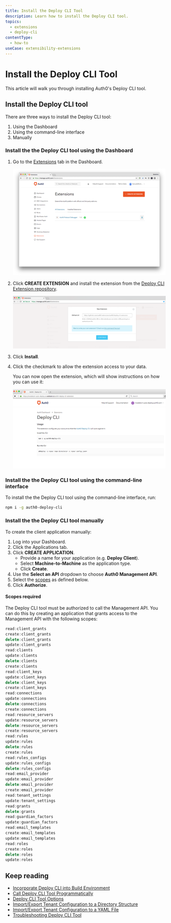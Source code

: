 ```yaml
---
title: Install the Deploy CLI Tool
description: Learn how to install the Deploy CLI tool.
topics:
  - extensions
  - deploy-cli
contentType:
  - how-to
useCase: extensibility-extensions
---
```

# Install the Deploy CLI Tool

This article will walk you through installing Auth0's Deploy CLI tool.

## Install the Deploy CLI tool

There are three ways to install the Deploy CLI tool:

1. Using the Dashboard
2. Using the command-line interface
3. Manually

### Install the the Deploy CLI tool using the Dashboard

1. Go to the [Extensions](${manage_url}/#/extensions) tab in the Dashboard. 

   ![Entensions Tab](/media/articles/extensions/deploy-cli/step1-extensions-overview.png)

2. Click **CREATE EXTENSION** and install the extension from the [Deploy CLI Extension repository](https://github.com/auth0-extensions/auth0-deploy-cli-extension).

   ![Extension Link](/media/articles/extensions/deploy-cli/step2-extension-link.png)
   
3. Click **Install**.

4. Click the checkmark to allow the extension access to your data. 

   You can now open the extension, which will show instructions on how you can use it:

   ![Deploy CLI Homepage](/media/articles/extensions/deploy-cli/step3-auth0-deploy-cli-homepage.png)

### Install the the Deploy CLI tool using the command-line interface

To install the the Deploy CLI tool using the command-line interface, run:

```bash
npm i -g auth0-deploy-cli
```

### Install the the Deploy CLI tool manually

To create the client application manually: 

1. Log into your Dashboard.
2.  Click the Applications tab.
3.  Click **CREATE APPLICATION**.
    - Provide a name for your application (e.g. **Deploy Client**).
    - Select **Machine-to-Machine** as the application type.
    - Click **Create**.
4.  Use the **Select an API** dropdown to choose **Auth0 Management API**.
5.  Select the [scopes](#scopes-required) as defined below.
6.  Click **Authorize**.

#### Scopes required

The Deploy CLI tool must be authorized to call the Management API. You can do this by creating an application that grants access to the Management API with the following scopes:

```js
read:client_grants
create:client_grants
delete:client_grants
update:client_grants
read:clients
update:clients
delete:clients
create:clients
read:client_keys
update:client_keys
delete:client_keys
create:client_keys
read:connections
update:connections
delete:connections
create:connections
read:resource_servers
update:resource_servers
delete:resource_servers
create:resource_servers
read:rules
update:rules
delete:rules
create:rules
read:rules_configs
update:rules_configs
delete:rules_configs
read:email_provider
update:email_provider
delete:email_provider
create:email_provider
read:tenant_settings
update:tenant_settings
read:grants
delete:grants
read:guardian_factors
update:guardian_factors
read:email_templates
create:email_templates
update:email_templates
read:roles
create:roles
delete:roles
update:roles
```

## Keep reading

* [Incorporate Deploy CLI into Build Environment](/extensions/deploy-cli/guides/incorporate-deploy-cli-into-build-environment)
* [Call Deploy CLI Tool Programmatically](/extensions/deploy-cli/guides/call-deploy-cli-programmatically)
* [Deploy CLI Tool Options](/extensions/deploy-cli/references/deploy-cli-options)
* [Import/Export Tenant Configuration to a Directory Structure](extensions/deploy-cli/guides/import-export-directory-structure)
* [Import/Export Tenant Configuration to a YAML File](/extensions/deploy-cli/guides/import-export-yaml-file)
* [Troubleshooting Deploy CLI Tool](/extensions/deploy-cli/references/troubleshooting)
